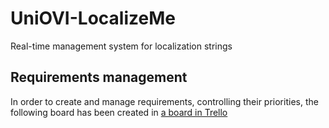 # UniOVI-LocalizeMe

Real-time management system for localization strings

## Requirements management

In order to create and manage requirements, controlling their priorities, the following board has been created in [a board in Trello](https://trello.com/b/uwWcoeO3/localizeme)
